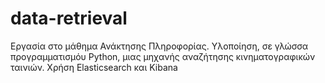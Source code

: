 # data-retrieval

Εργασία στο μάθημα Ανάκτησης Πληροφορίας.
Υλοποίηση, σε γλώσσα προγραμματισμόυ Python, μιας μηχανής αναζήτησης κινηματογραφικών ταινιών.
Χρήση Elasticsearch και Kibana
